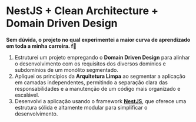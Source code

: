 # NestJS + Clean Architecture + Domain Driven Design
**Sem dúvida, o projeto no qual experimentei a maior curva de aprendizado em toda a minha carreira. f🚀** 
1. Estruturei um projeto empregando o **Domain Driven Design** para alinhar o desenvolvimento com os requisitos dos diversos domínios e subdomínios de um monólito segmentado.
2. Apliquei os princípios da **Arquitetura Limpa** ao segmentar a aplicação em camadas independentes, permitindo a separação clara das responsabilidades e a manutenção de um código mais organizado e escalável.
3. Desenvolvi a aplicação usando o framework **[NestJS](https://docs.nestjs.com/)**, que oferece uma estrutura sólida e altamente modular para simplificar o desenvolvimento.
